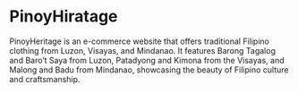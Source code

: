 # PinoyHiratage
PinoyHeritage is an e-commerce website that offers traditional Filipino clothing from Luzon, Visayas, and Mindanao. It features Barong Tagalog and Baro’t Saya from Luzon, Patadyong and Kimona from the Visayas, and Malong and Badu from Mindanao, showcasing the beauty of Filipino culture and craftsmanship.
